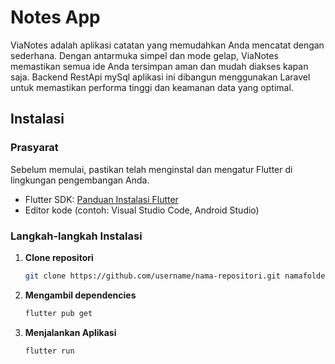 # Notes App

ViaNotes adalah aplikasi catatan yang memudahkan Anda mencatat dengan sederhana. Dengan antarmuka simpel dan mode gelap, ViaNotes memastikan semua ide Anda tersimpan aman dan mudah diakses kapan saja. Backend RestApi mySql aplikasi ini dibangun menggunakan Laravel untuk memastikan performa tinggi dan keamanan data yang optimal.

## Instalasi

### Prasyarat

Sebelum memulai, pastikan telah menginstal dan mengatur Flutter di lingkungan pengembangan Anda.

- Flutter SDK: [Panduan Instalasi Flutter](https://flutter.dev/docs/get-started/install)
- Editor kode (contoh: Visual Studio Code, Android Studio)

### Langkah-langkah Instalasi

1. **Clone repositori**

    ```bash
   git clone https://github.com/username/nama-repositori.git namafolder

2. **Mengambil dependencies**

    ```bash
    flutter pub get

3. **Menjalankan Aplikasi**

    ```bash
    flutter run